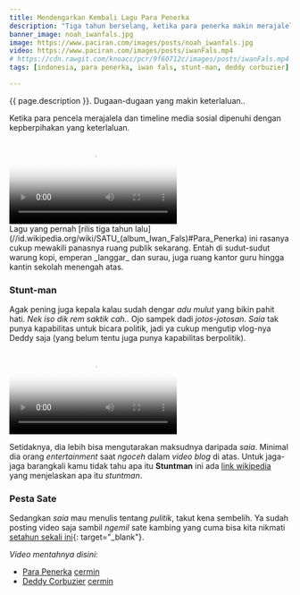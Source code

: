 ```yaml
---
title: Mendengarkan Kembali Lagu Para Penerka
description: "Tiga tahun berselang, ketika para penerka makin merajalela"
banner_image: noah_iwanfals.jpg
image: https://www.paciran.com/images/posts/noah_iwanfals.jpg
video: https://www.paciran.com/images/posts/iwanFals.mp4
# https://cdn.rawgit.com/knoacc/pcr/9f60712c/images/posts/iwanFals.mp4
tags: [indonesia, para penerka, iwan fals, stunt-man, deddy corbuzier]

---
```

{{ page.description }}. Dugaan-dugaan yang makin keterlaluan..

Ketika para pencela merajalela dan timeline media sosial dipenuhi dengan kepberpihakan yang keterlaluan.

<!--more-->

<div class="embed-responsive embed-responsive-16by9">
<video class="embed-respomsive-item" poster="{{ page.image }}" controls="controls">
  <source src="{{ page.video }}" type="video/mp4">
<span>your browser does not support the video tag.</span>
</video>
</div>
Lagu yang pernah [rilis tiga tahun lalu](//id.wikipedia.org/wiki/SATU_(album_Iwan_Fals)#Para_Penerka) ini rasanya cukup mewakili panasnya ruang publik sekarang. Entah di sudut-sudut warung kopi, emperan _langgar_ dan surau, juga ruang kantor guru hingga kantin sekolah menengah atas.

### Stunt-man

Agak pening juga kepala kalau sudah dengar _adu mulut_ yang bikin pahit hati. _Nek iso dik rem saktik cah.._ Ojo sampek dadi _jotos-jotosan_. _Saia_ tak punya kapabilitas untuk bicara politik, jadi ya cukup mengutip vlog-nya Deddy saja (yang belum tentu juga punya kapabilitas berpolitik).

<div class="embed-responsive embed-responsive-16by9">
<video class="embed-respomsive-item" poster="https://i0.wp.com/cdn2.tstatic.net/medan/foto/bank/images/stuntman-jokowi-dan-deddy-corbuzier_20180821_100653.jpg" controls="controls">
  <source src="https://www.paciran.com/images/posts/dedi.mp4" type="video/mp4">
<span>your browser does not support the video tag.</span>
</video>
</div>

Setidaknya, dia lebih bisa mengutarakan maksudnya daripada _saia_. Minimal dia orang _entertainment_ saat _ngoceh_ dalam _video blog_ di atas. Untuk jaga-jaga barangkali kamu tidak tahu apa itu **Stuntman** ini ada [link wikipedia](https://id.wikipedia.org/wiki/Pemeran_pengganti) yang menjelaskan apa itu _stuntman_.

### Pesta Sate

Sedangkan _saia_ mau menulis tentang _pulitik_, takut kena sembelih. Ya sudah posting video saja sambil _ngemil_ sate kambing yang cuma bisa kita nikmati [setahun sekali ini](https://www.bing.com/search?q=pesta+sate+kurban){: target="_blank"}.

_Video mentahnya disini:_
+ [Para Penerka](https://www.paciran.com/images/posts/iwanFals.mp4) [cermin](https://cdn.rawgit.com/knoacc/pcr/9f60712c/images/posts/iwanFals.mp4)
+ [Deddy Corbuzier](https://www.paciran.com/images/posts/dedi.mp4) [cermin](https://cdn.rawgit.com/knoacc/pcr/19a5cbb9/images/posts/dedi.mp4)
